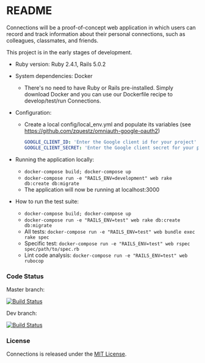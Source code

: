 # README

Connections will be a proof-of-concept web application in which users can record and track information about their personal connections, such as colleagues, classmates, and friends.

This project is in the early stages of development.

* Ruby version: Ruby 2.4.1, Rails 5.0.2

* System dependencies: Docker
    - There's no need to have Ruby or Rails pre-installed. Simply download Docker and you can use our Dockerfile recipe to develop/test/run Connections.

* Configuration:
    - Create a local config/local_env.yml and populate its variables (see https://github.com/zquestz/omniauth-google-oauth2)
      ```yaml
      GOOGLE_CLIENT_ID: 'Enter the Google client id for your project'
      GOOGLE_CLIENT_SECRET: 'Enter the Google client secret for your project'
      ```

* Running the application locally:
    - ```docker-compose build; docker-compose up```
    - ```docker-compose run -e "RAILS_ENV=development" web rake db:create db:migrate```
    - The application will now be running at localhost:3000

* How to run the test suite:
    - ```docker-compose build; docker-compose up```
    - ```docker-compose run -e "RAILS_ENV=test" web rake db:create db:migrate```
    - All tests: ```docker-compose run -e "RAILS_ENV=test" web bundle exec rake spec```
    - Specific test: ```docker-compose run -e "RAILS_ENV=test" web rspec spec/path/to/spec.rb```
    - Lint code analysis: ```docker-compose run -e "RAILS_ENV=test" web rubocop```

### Code Status

Master branch:

[<img src="https://travis-ci.org/msayson/connections.svg?branch=master" alt="Build Status" />](https://travis-ci.org/msayson/connections)

Dev branch:

[<img src="https://travis-ci.org/msayson/connections.svg?branch=dev" alt="Build Status" />](https://travis-ci.org/msayson/connections)

### License

Connections is released under the [MIT License](http://www.opensource.org/licenses/MIT).
